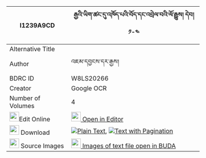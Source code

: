 |I1239A9CD|རྒྱའི་ཡིག་ཚང་དུ་འཁོད་པའི་བོད་དང་འབྲེལ་བའི་ལོ་རྒྱུས། དེབ། ༡-༤ 
| --- | --- 
|Alternative Title |
|Author| འཇམ་དབྱངས་དར་རྒྱས།
|BDRC ID | W8LS20266
|Creator | Google OCR
|Number of Volumes| 4
|<img width="25" src="https://img.icons8.com/color/25/000000/edit-property.png">Edit Online| [<img width="25" src="https://avatars.githubusercontent.com/u/45091458?s=200&v=4"> Open in Editor](http://editor.openpecha.org/I1239A9CD)
|<img width="25" src="https://img.icons8.com/fluent/48/000000/download-2.png"/>  Download | [![](https://img.icons8.com/color/20/000000/txt.png)Plain Text](https://github.com/Openpecha/I1239A9CD/releases/download/v2/gya_i_yiktsang_du_khopa_i_bo_d_plain_I1239A9CD.zip), [![](https://img.icons8.com/color/20/000000/txt.png)Text with Pagination](https://github.com/Openpecha/I1239A9CD/releases/download/v2/gya_i_yiktsang_du_khopa_i_bo_d_pages_I1239A9CD.zip)
|<img width="25" src="https://img.icons8.com/plasticine/100/000000/pictures-folder.png"/>  Source Images | [<img width="25" src="https://library.bdrc.io/icons/BUDA-small.svg"> Images of text file open in BUDA](https://library.bdrc.io/show/bdr:W8LS20266)